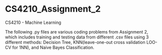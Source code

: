 # CS4210_Assignment_2

CS4210 - Machine Learning

The following .py files are various coding problems from Assignment 2, which includes training and testing data from different .csv files 
using 3 different methods: Decision Tree, KNN(leave-one-out cross validation LOO-CV for 1NN), and Naive Bayes Classification. 
